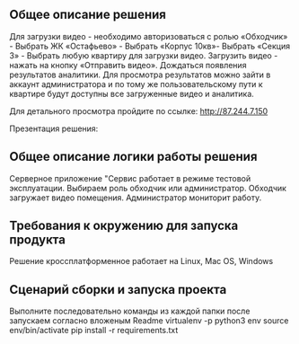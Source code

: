 ## Общее описание решения

Для загрузки видео - необходимо авторизоваться с ролью «Обходчик» - Выбрать ЖК «Остафьево» - Выбрать «Корпус 10кв»- Выбрать «Секция 3» - Выбрать любую квартиру для загрузки видео. Загрузить видео - нажать на кнопку «Отправить видео». Дождаться появления результатов аналитики.
Для просмотра результатов можно зайти в аккаунт администратора и по тому же пользовательскому пути к квартире будут доступны все загруженные видео и аналитика.

Для детального просмотра пройдите по ссылке:
http://87.244.7.150

Презентация решения:


## Общее описание логики работы решения
Серверное приложение
"Сервис работает в режиме тестовой эксплуатации. Выбираем роль обходчик или администратор. 
Обходчик загружает видео помещения. Администратор мониторит работу.

## Требования к окружению для запуска продукта
Решение кроссплатформенное работает на Linux, Mac OS, Windows

## Сценарий сборки и запуска проекта
Выполните последовательно команды из каждой папки после запускаем согласно вложеным Readme
virtualenv -p python3 env
source env/bin/activate
pip install -r requirements.txt